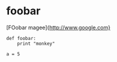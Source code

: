 foobar
===============


[FOobar magee]{http://www.google.com}

```
def foobar:
    print "monkey"

a = 5
```
